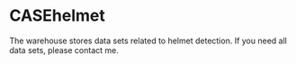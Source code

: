 # CASEhelmet
The warehouse stores data sets related to helmet detection. If you need all data sets, please contact me.
